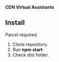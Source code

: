 
**CDN Virtual Assistants**

## Install

Parcel required

1. Clone repository.
2. Run **npm start**.
3. Check dist folder.
